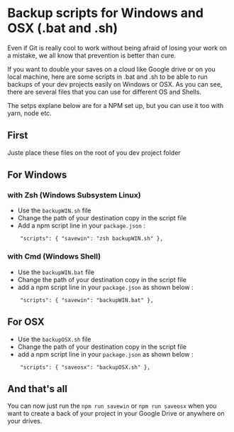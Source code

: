 # Backup scripts for Windows and OSX (.bat and .sh)

Even if Git is really cool to work without being afraid of losing your work on a mistake, we all know that prevention is better than cure.

If you want to double your saves on a cloud like Google drive or on you local machine, here are some scripts in .bat and .sh to be able to run backups of your dev projects easily on Windows or OSX.
As you can see, there are several files that you can use for different OS and Shells.

The setps explane below are for a NPM set up, but you can use it too with yarn, node etc.

## First

Juste place these files on the root of you dev project folder

## For Windows

### with Zsh (Windows Subsystem Linux)

- Use the `backupWIN.sh` file
- Change the path of your destination copy in the script file
- Add a npm script line in your `package.json` :

`    "scripts": {
        "savewin": "zsh backupWIN.sh"
    },`
    
### with Cmd (Windows Shell)

- Use the `backupWIN.bat` file
- Change the path of your destination copy in the script file
- add a npm script line in your `package.json` as shown below :

`    "scripts": {
        "savewin": "backupWIN.bat"
    },`
    
    
## For OSX

- Use the `backupOSX.sh` file
- Change the path of your destination copy in the script file
- add a npm script line in your `package.json` as shown below :

`    "scripts": {
        "saveosx": "backupOSX.sh"
    },`


## And that's all

You can now just run the `npm run savewin` or `npm run saveosx` when you want to create a back of your project in your Google Drive or anywhere on your drives.
